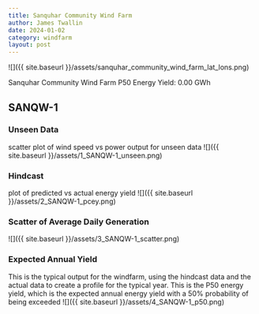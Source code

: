 ```yaml
---
title: Sanquhar Community Wind Farm
author: James Twallin
date: 2024-01-02
category: windfarm
layout: post
---
```

![]({{ site.baseurl }}/assets/sanquhar_community_wind_farm_lat_lons.png)

Sanquhar Community Wind Farm P50 Energy Yield: 0.00 GWh

SANQW-1
-------------
### Unseen Data 
scatter plot of wind speed vs power output for unseen data
![]({{ site.baseurl }}/assets/1_SANQW-1_unseen.png)
### Hindcast 
plot of predicted vs actual energy yield
![]({{ site.baseurl }}/assets/2_SANQW-1_pcey.png)
### Scatter of Average Daily Generation 

![]({{ site.baseurl }}/assets/3_SANQW-1_scatter.png)
### Expected Annual Yield 
This is the typical output for the windfarm, using the hindcast data and the actual data to create a profile for the typical year. This is the P50 energy yield, which is the expected annual energy yield with a 50% probability of being exceeded
![]({{ site.baseurl }}/assets/4_SANQW-1_p50.png)


